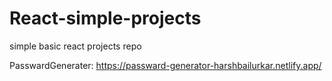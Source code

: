 # React-simple-projects
simple basic react projects repo

PasswardGenerater:  https://passward-generator-harshbailurkar.netlify.app/
